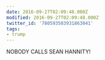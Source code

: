 ```yaml
---
date: 2016-09-27T02:09:48.000Z
modified: 2016-09-27T02:09:48.000Z
twitter_id: '780593503931863041'
tags:
- trump
---
```


  NOBODY CALLS SEAN HANNITY!
